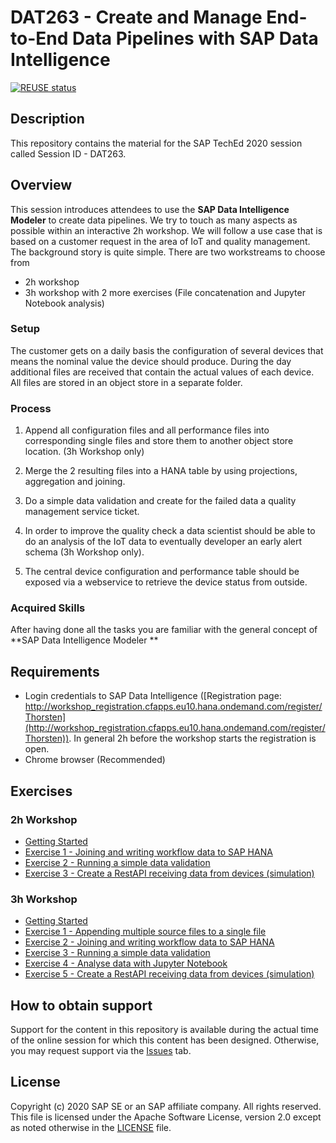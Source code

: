 # DAT263 - Create and Manage End-to-End Data Pipelines with SAP Data Intelligence

[![REUSE status](https://api.reuse.software/badge/github.com/SAP-samples/teched2020-DAT263)](https://api.reuse.software/info/github.com/SAP-samples/teched2020-DAT263)

## Description

This repository contains the material for the SAP TechEd 2020 session called Session ID - DAT263.

## Overview

This session introduces attendees to use the **SAP Data Intelligence Modeler** to create data pipelines. We try to touch as many aspects as possible within an interactive 2h workshop. We will follow a use case that is based on a customer request in the area of IoT and quality management. The background story is quite simple. There are two workstreams to choose from 

* 2h workshop
* 3h workshop with 2 more exercises (File concatenation and Jupyter Notebook analysis)

### Setup
 The customer gets on a daily basis the configuration of several devices that means the nominal value the device should produce. During the day additional files are received that contain the actual values of each device. All files are stored in an object store in a separate folder.

### Process
1. Append all configuration files and all performance files into corresponding single files and store them to another object store location. (3h Workshop only)

2. Merge the 2 resulting files into a HANA table by using projections, aggregation and joining.

3. Do a simple data validation and create for the failed data a quality management service ticket. 

4. In order to improve the quality check a data scientist should be able to do an analysis of the IoT data to eventually developer an early alert schema (3h Workshop only).

5. The central device configuration and performance table should be exposed via a webservice to retrieve the device status from outside.

### Acquired Skills
After having done all the tasks you are familiar with the general concept of **SAP Data Intelligence Modeler **


## Requirements

  * Login credentials to SAP Data Intelligence ([Registration page: http://workshop_registration.cfapps.eu10.hana.ondemand.com/register/Thorsten](http://workshop_registration.cfapps.eu10.hana.ondemand.com/register/Thorsten)). In general 2h before the workshop starts the registration is open. 
  * Chrome browser (Recommended)


## Exercises

### 2h Workshop

- [Getting Started](exercises/gettingstarted/)
- [Exercise 1 - Joining and writing workflow data to SAP HANA](exercises/2h/ex1/)
- [Exercise 2 - Running a simple data validation](exercises/2h/ex2/)
- [Exercise 3 - Create a RestAPI receiving data from devices (simulation)](exercises/2h/ex3/)

### 3h Workshop

- [Getting Started](exercises/gettingstarted/)
- [Exercise 1 - Appending multiple source files to a single file](exercises/ex1/)
- [Exercise 2 - Joining and writing workflow data to SAP HANA](exercises/3h/ex2/)
- [Exercise 3 - Running a simple data validation](exercises/3h/ex3/)
- [Exercise 4 - Analyse data with Jupyter Notebook](exercises/3h/ex4/)
- [Exercise 5 - Create a RestAPI receiving data from devices (simulation)](exercises/3h/ex5/)




## How to obtain support

Support for the content in this repository is available during the actual time of the online session for which this content has been designed. Otherwise, you may request support via the [Issues](../../issues) tab.

## License
Copyright (c) 2020 SAP SE or an SAP affiliate company. All rights reserved. This file is licensed under the Apache Software License, version 2.0 except as noted otherwise in the [LICENSE](LICENSES/Apache-2.0.txt) file.
